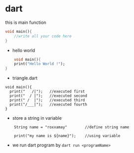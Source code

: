 # dart

this is main function

```dart
void main(){
    //write all your code here
}
```

- hello world

```dart
    void main(){
    print("Hello World !");
}

```
- triangle.dart

```
void main(){
  print("   /|");   //executed first
  print("  / |");   //executed second
  print(" /  |");   //executed third
  print("/___|");   //executed fourth
}
```
- store a string in variable

```
    String name = "roxxamay"        //define string name

```

```
    print("my name is ${name}");    //using variable
```

- we run dart program by `dart run <programName>`
